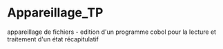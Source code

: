# Appareillage_TP
appareillage de fichiers - edition d'un programme cobol pour la lecture et traitement d'un état récapitulatif 
